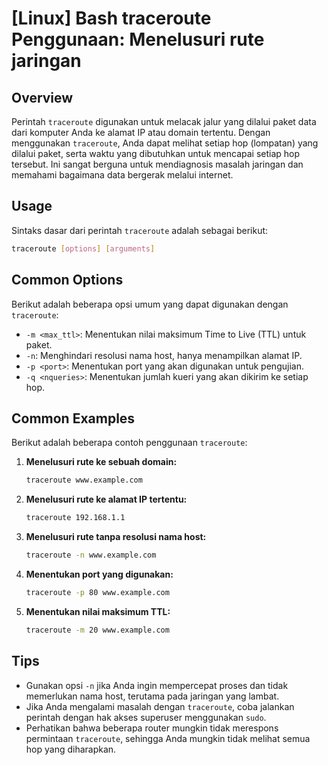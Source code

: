 # [Linux] Bash traceroute Penggunaan: Menelusuri rute jaringan

## Overview
Perintah `traceroute` digunakan untuk melacak jalur yang dilalui paket data dari komputer Anda ke alamat IP atau domain tertentu. Dengan menggunakan `traceroute`, Anda dapat melihat setiap hop (lompatan) yang dilalui paket, serta waktu yang dibutuhkan untuk mencapai setiap hop tersebut. Ini sangat berguna untuk mendiagnosis masalah jaringan dan memahami bagaimana data bergerak melalui internet.

## Usage
Sintaks dasar dari perintah `traceroute` adalah sebagai berikut:

```bash
traceroute [options] [arguments]
```

## Common Options
Berikut adalah beberapa opsi umum yang dapat digunakan dengan `traceroute`:

- `-m <max_ttl>`: Menentukan nilai maksimum Time to Live (TTL) untuk paket.
- `-n`: Menghindari resolusi nama host, hanya menampilkan alamat IP.
- `-p <port>`: Menentukan port yang akan digunakan untuk pengujian.
- `-q <nqueries>`: Menentukan jumlah kueri yang akan dikirim ke setiap hop.

## Common Examples
Berikut adalah beberapa contoh penggunaan `traceroute`:

1. **Menelusuri rute ke sebuah domain:**
   ```bash
   traceroute www.example.com
   ```

2. **Menelusuri rute ke alamat IP tertentu:**
   ```bash
   traceroute 192.168.1.1
   ```

3. **Menelusuri rute tanpa resolusi nama host:**
   ```bash
   traceroute -n www.example.com
   ```

4. **Menentukan port yang digunakan:**
   ```bash
   traceroute -p 80 www.example.com
   ```

5. **Menentukan nilai maksimum TTL:**
   ```bash
   traceroute -m 20 www.example.com
   ```

## Tips
- Gunakan opsi `-n` jika Anda ingin mempercepat proses dan tidak memerlukan nama host, terutama pada jaringan yang lambat.
- Jika Anda mengalami masalah dengan `traceroute`, coba jalankan perintah dengan hak akses superuser menggunakan `sudo`.
- Perhatikan bahwa beberapa router mungkin tidak merespons permintaan `traceroute`, sehingga Anda mungkin tidak melihat semua hop yang diharapkan.